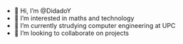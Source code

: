 - 👋 Hi, I’m @DidadoY
- 👀 I’m interested in maths and technology 
- 🌱 I’m currently strudying computer engineering at UPC
- 💞️ I’m looking to collaborate on projects
